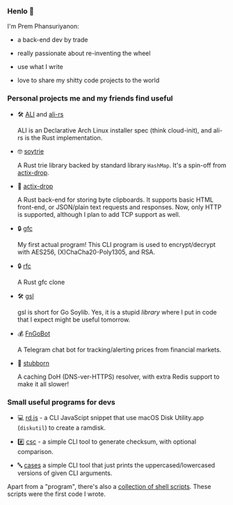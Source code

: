 ### Henlo 👋

I'm Prem Phansuriyanon:

- a back-end dev by trade

- really passionate about re-inventing the wheel

- use what I write

- love to share my shitty code projects to the world

### Personal projects me and my friends find useful

- 🛠️ [ALI](https://github.com/soyart/ali) and [ali-rs](https://github.com/soyart/ali-rs)

  ALI is an Declarative Arch Linux installer spec (think cloud-init), and ali-rs is the Rust implementation.

- 🤓 [soytrie](https://github.com/soyart/soytrie)

  A Rust trie library backed by standard library `HashMap`. It's a spin-off from [actix-drop](https://github.com/soyart/actix-drop).

- 📝 [actix-drop](https://github.com/soyart/actix-drop)

  A Rust back-end for storing byte clipboards. It supports basic HTML front-end, or JSON/plain text requests and responses. Now, only HTTP is supported, although I plan to add TCP support as well.

- 🔒 [gfc](https://github.com/soyart/gfc)

  My first actual program! This CLI program is used to encrypt/decrypt with AES256, (X)ChaCha20-Poly1305, and RSA.

- 🔒 [rfc](https://github.com/soyart/rfc)

  A Rust gfc clone

- 🛠️ [gsl](https://github.com/soyart/gsl)

  gsl is short for Go Soylib. Yes, it is a stupid *library* where I put in code that I expect might be useful tomorrow.

- 💰 [FnGoBot](https://github.com/soyart/fngobot)

  A Telegram chat bot for tracking/alerting prices from financial markets.

- 💩 [stubborn](https://github.com/soyart/stubborn)

  A caching DoH (DNS-ver-HTTPS) resolver, with extra Redis support to make it all slower!

### Small useful programs for devs

- 💻 [rd.js](https://gitlab.com/artnoi/unix/-/blob/main/utils/bin/rd.js) - a CLI JavaScipt snippet that use macOS Disk Utility.app (`diskutil`) to create a ramdisk.

- #️⃣ [csc](https://github.com/soyart/csc) - a simple CLI tool to generate checksum, with optional comparison.

- 🔤 [cases](https://github.com/soyart/cases) a simple CLI tool that just prints the uppercased/lowercased versions of given CLI arguments.

Apart from a "program", there's also a [collection of shell scripts](https://gitlab.com/artnoi/unix). These scripts were the first code I wrote.
